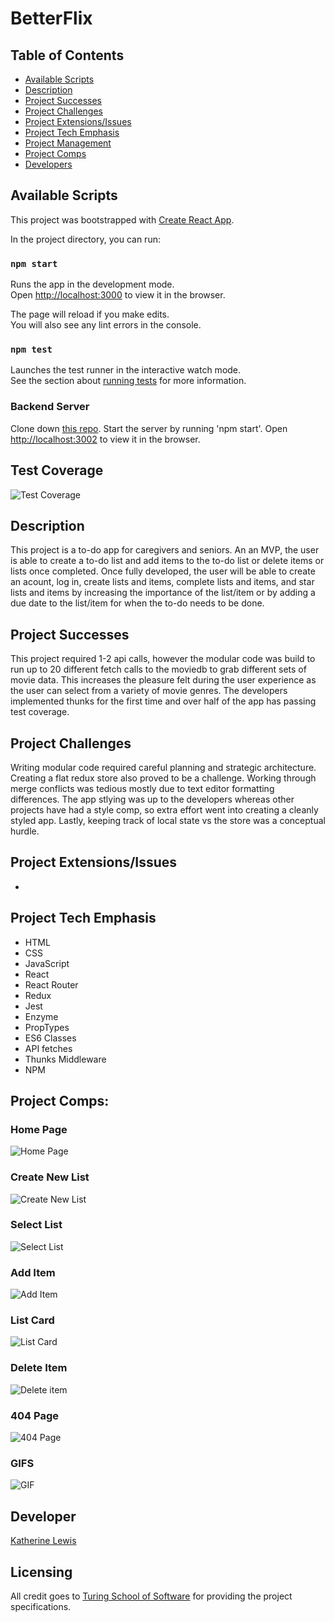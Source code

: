 # BetterFlix


## Table of Contents
* [Available Scripts](#Available-Scripts)
* [Description](#Description)
* [Project Successes](Project-Successes)
* [Project Challenges](Project-Challenges)
* [ Project Extensions/Issues](Project-Extensions/Issues)
* [Project Tech Emphasis](Project-Tech-Emphasis)
* [Project Management](Project-Management)
* [Project Comps](Project-Comps)
* [Developers](Developers)

## Available Scripts

This project was bootstrapped with [Create React App](https://github.com/facebook/create-react-app).

In the project directory, you can run:

### `npm start`

Runs the app in the development mode.<br>
Open [http://localhost:3000](http://localhost:3000) to view it in the browser.

The page will reload if you make edits.<br>
You will also see any lint errors in the console.

### `npm test`

Launches the test runner in the interactive watch mode.<br>
See the section about [running tests](https://facebook.github.io/create-react-app/docs/running-tests) for more information.

### Backend Server

Clone down [this repo]('https://github.com/kalex19/Sophia-server'). Start the server by running 'npm start'. Open [http://localhost:3002](http://localhost:3002) to view it in the browser.

## Test Coverage

![Test Coverage](./src/images/test-coverage.png)

## Description

This project is a to-do app for caregivers and seniors. An an MVP, the user is able to create a to-do list and add items to the to-do list or delete items or lists once completed. Once fully developed, the user will be able to create an acount, log in, create lists and items, complete lists and items, and star lists and items by increasing the importance of the list/item or by adding a due date to the list/item for when the to-do needs to be done.

## Project Successes

This project required 1-2 api calls, however the modular code was build to run up to 20 different fetch calls to the moviedb to grab different sets of movie data. This increases the pleasure felt during the user experience as the user can select from a variety of movie genres. The developers implemented thunks for the first time and over half of the app has passing test coverage.

## Project Challenges

Writing modular code required careful planning and strategic architecture. Creating a flat redux store also proved to be a challenge. Working through merge conflicts was tedious mostly due to text editor formatting differences. The app stlying was up to the developers whereas other projects have had a style comp, so extra effort went into creating a cleanly styled app. Lastly, keeping track of local state vs the store was a conceptual hurdle.


## Project Extensions/Issues

* 

## Project Tech Emphasis

* HTML
* CSS
* JavaScript
* React
* React Router
* Redux
* Jest
* Enzyme
* PropTypes
* ES6 Classes
* API fetches
* Thunks Middleware
* NPM

## Project Comps:

### Home Page

![Home Page](./src/assets/Home-Page.png)

### Create New List

![Create New List](./src/assets/Create-New-List.png)

### Select List

![Select List](./src/assets/Select-List.png)

### Add Item

![Add Item](./src/assets/Add-Item.png)

### List Card

![List Card](./src/assets/List-Card.png)

### Delete Item

![Delete item](./src/assets/Delete-Item.png)

### 404 Page

![404 Page](./src/assets/404-Page.png)



### GIFS

![GIF](./src/images/betterflix-categories.gif)


## Developer

[Katherine Lewis](https://github.com/kalex19)

## Licensing

All credit goes to <a href="turing.io">Turing School of Software</a> for providing the project specifications.
